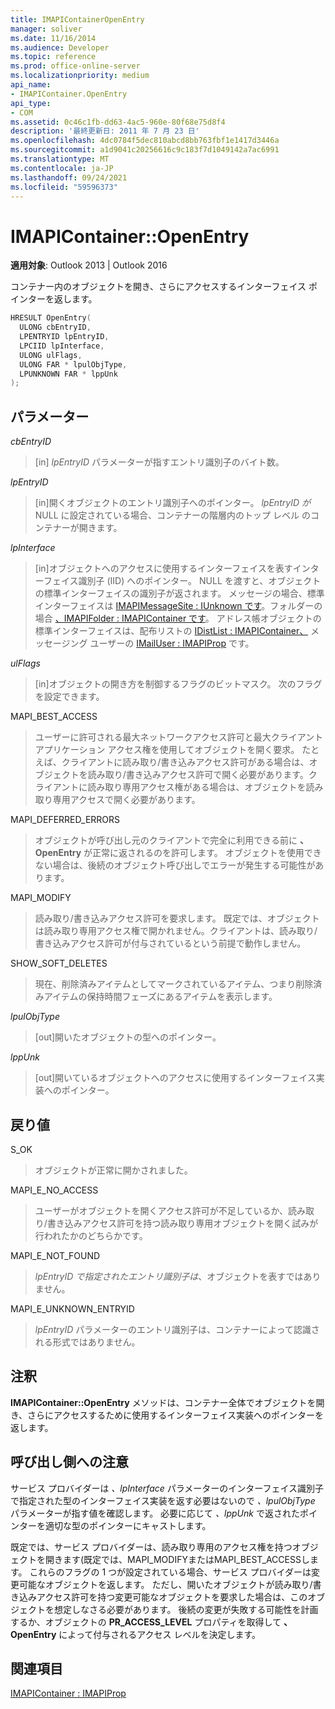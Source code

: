 ```yaml
---
title: IMAPIContainerOpenEntry
manager: soliver
ms.date: 11/16/2014
ms.audience: Developer
ms.topic: reference
ms.prod: office-online-server
ms.localizationpriority: medium
api_name:
- IMAPIContainer.OpenEntry
api_type:
- COM
ms.assetid: 0c46c1fb-dd63-4ac5-960e-80f68e75d8f4
description: '最終更新日: 2011 年 7 月 23 日'
ms.openlocfilehash: 4dc0784f5dec810abcd8bb763fbf1e1417d3446a
ms.sourcegitcommit: a1d9041c20256616c9c183f7d1049142a7ac6991
ms.translationtype: MT
ms.contentlocale: ja-JP
ms.lasthandoff: 09/24/2021
ms.locfileid: "59596373"
---
```

# <a name="imapicontaineropenentry"></a>IMAPIContainer::OpenEntry

  
  
**適用対象**: Outlook 2013 | Outlook 2016 
  
コンテナー内のオブジェクトを開き、さらにアクセスするインターフェイス ポインターを返します。
  
```cpp
HRESULT OpenEntry(
  ULONG cbEntryID,
  LPENTRYID lpEntryID,
  LPCIID lpInterface,
  ULONG ulFlags,
  ULONG FAR * lpulObjType,
  LPUNKNOWN FAR * lppUnk
);
```

## <a name="parameters"></a>パラメーター

 _cbEntryID_
  
> [in]  _lpEntryID_ パラメーターが指すエントリ識別子のバイト数。 
    
 _lpEntryID_
  
> [in]開くオブジェクトのエントリ識別子へのポインター。 _lpEntryID が_ NULL に設定されている場合、コンテナーの階層内のトップ レベル のコンテナーが開きます。 
    
 _lpInterface_
  
> [in]オブジェクトへのアクセスに使用するインターフェイスを表すインターフェイス識別子 (IID) へのポインター。 NULL を渡すと、オブジェクトの標準インターフェイスの識別子が返されます。 メッセージの場合、標準インターフェイスは [IMAPIMessageSite : IUnknown です](imapimessagesiteiunknown.md)。フォルダーの場合 [、IMAPIFolder : IMAPIContainer です](imapifolderimapicontainer.md)。 アドレス帳オブジェクトの標準インターフェイスは、配布リストの [IDistList : IMAPIContainer、](idistlistimapicontainer.md) メッセージング ユーザーの [IMailUser : IMAPIProp](imailuserimapiprop.md) です。 
    
 _ulFlags_
  
> [in]オブジェクトの開き方を制御するフラグのビットマスク。 次のフラグを設定できます。
    
MAPI_BEST_ACCESS 
  
> ユーザーに許可される最大ネットワークアクセス許可と最大クライアント アプリケーション アクセス権を使用してオブジェクトを開く要求。 たとえば、クライアントに読み取り/書き込みアクセス許可がある場合は、オブジェクトを読み取り/書き込みアクセス許可で開く必要があります。クライアントに読み取り専用アクセス権がある場合は、オブジェクトを読み取り専用アクセスで開く必要があります。 
    
MAPI_DEFERRED_ERRORS 
  
> オブジェクトが呼び出し元のクライアントで完全に利用できる前に **、OpenEntry** が正常に返されるのを許可します。 オブジェクトを使用できない場合は、後続のオブジェクト呼び出しでエラーが発生する可能性があります。 
    
MAPI_MODIFY 
  
> 読み取り/書き込みアクセス許可を要求します。 既定では、オブジェクトは読み取り専用アクセス権で開かれません。クライアントは、読み取り/書き込みアクセス許可が付与されているという前提で動作しません。 
    
SHOW_SOFT_DELETES
  
> 現在、削除済みアイテムとしてマークされているアイテム、つまり削除済みアイテムの保持時間フェーズにあるアイテムを表示します。
    
 _lpulObjType_
  
> [out]開いたオブジェクトの型へのポインター。
    
 _lppUnk_
  
> [out]開いているオブジェクトへのアクセスに使用するインターフェイス実装へのポインター。
    
## <a name="return-value"></a>戻り値

S_OK 
  
> オブジェクトが正常に開かされました。
    
MAPI_E_NO_ACCESS 
  
> ユーザーがオブジェクトを開くアクセス許可が不足しているか、読み取り/書き込みアクセス許可を持つ読み取り専用オブジェクトを開く試みが行われたかのどちらかです。
    
MAPI_E_NOT_FOUND 
  
> _lpEntryID で指定されたエントリ識別子は_、オブジェクトを表すではありません。 
    
MAPI_E_UNKNOWN_ENTRYID 
  
> _lpEntryID_ パラメーターのエントリ識別子は、コンテナーによって認識される形式ではありません。 
    
## <a name="remarks"></a>注釈

**IMAPIContainer::OpenEntry** メソッドは、コンテナー全体でオブジェクトを開き、さらにアクセスするために使用するインターフェイス実装へのポインターを返します。 
  
## <a name="notes-to-callers"></a>呼び出し側への注意

サービス プロバイダーは  _、lpInterface_ パラメーターのインターフェイス識別子で指定された型のインターフェイス実装を返す必要はないので  _、lpulObjType_ パラメーターが指す値を確認します。 必要に応じて  _、lppUnk_ で返されたポインターを適切な型のポインターにキャストします。 
  
既定では、サービス プロバイダーは、読み取り専用のアクセス権を持つオブジェクトを開きます(既定では、MAPI_MODIFYまたはMAPI_BEST_ACCESSします。 これらのフラグの 1 つが設定されている場合、サービス プロバイダーは変更可能なオブジェクトを返します。 ただし、開いたオブジェクトが読み取り/書き込みアクセス許可を持つ変更可能なオブジェクトを要求した場合は、このオブジェクトを想定しなさる必要があります。 後続の変更が失敗する可能性を計画するか、オブジェクトの **PR_ACCESS_LEVEL** プロパティを取得して **、OpenEntry** によって付与されるアクセス レベルを決定します。
  
## <a name="see-also"></a>関連項目



[IMAPIContainer : IMAPIProp](imapicontainerimapiprop.md)

